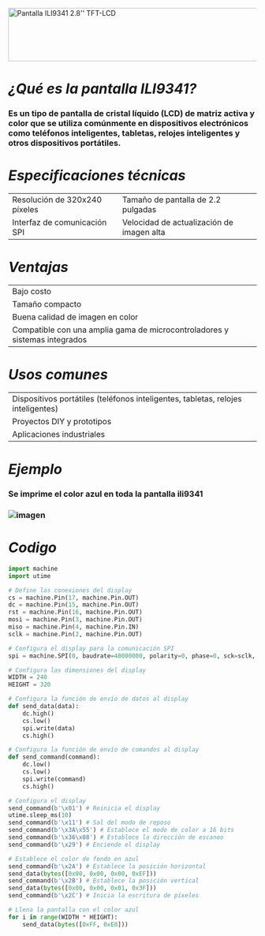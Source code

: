 <a href="https://cooltext.com"><img src="https://images.cooltext.com/5649923.png" width="1051" height="108" alt="Pantalla ILI9341 2.8'' TFT-LCD" /></a>
<br />

# *¿Qué es la pantalla ILI9341?*
### Es un tipo de pantalla de cristal líquido (LCD) de matriz activa y color que se utiliza comúnmente en dispositivos electrónicos como teléfonos inteligentes, tabletas, relojes inteligentes y otros dispositivos portátiles. 


# *Especificaciones técnicas*

<table class="tg">
<tbody>
  <tr>
    <td class="tg-0pky">Resolución de 320x240 píxeles</td>
    <td class="tg-0pky">Tamaño de pantalla de 2.2 pulgadas</td>

  </tr>
  <tr>
    <td class="tg-0pky">Interfaz de comunicación SPI</td>
    <td class="tg-0pky">Velocidad de actualización de imagen alta</td>

  </tr>
</tbody>
</table>

# *Ventajas*
<table class="tg">
<tbody>
  <tr>
    <td class="tg-0pky">Bajo costo</td>
  </tr>
    <tr>
    <td class="tg-0pky">Tamaño compacto</td>
  </tr>
  <tr>
    <td class="tg-0pky">Buena calidad de imagen en color</td>
  </tr>
  <tr>
    <td class="tg-0pky">Compatible con una amplia gama de microcontroladores y sistemas integrados</td>
  </tr>
  
</tbody>
</table>


# *Usos comunes*
<table class="tg">
<tbody>
  <tr>
    <td class="tg-0pky">Dispositivos portátiles (teléfonos inteligentes, tabletas, relojes inteligentes)</td>
  </tr>
    <tr>
    <td class="tg-0pky">Proyectos DIY y prototipos</td>
  </tr>
  <tr>
    <td class="tg-0pky">Aplicaciones industriales</td>
  </tr>
  
</tbody>
</table>

# *Ejemplo*
### Se imprime el color azul en toda la pantalla ili9341
### ![imagen](https://user-images.githubusercontent.com/118245002/226797302-037d45d5-3517-4090-8f17-223b40e72385.png)

# *Codigo*
```python
import machine
import utime

# Define las conexiones del display
cs = machine.Pin(17, machine.Pin.OUT)
dc = machine.Pin(15, machine.Pin.OUT)
rst = machine.Pin(16, machine.Pin.OUT)
mosi = machine.Pin(3, machine.Pin.OUT)
miso = machine.Pin(4, machine.Pin.IN)
sclk = machine.Pin(2, machine.Pin.OUT)

# Configura el display para la comunicación SPI
spi = machine.SPI(0, baudrate=40000000, polarity=0, phase=0, sck=sclk, mosi=mosi)

# Configura las dimensiones del display
WIDTH = 240
HEIGHT = 320

# Configura la función de envío de datos al display
def send_data(data):
    dc.high()
    cs.low()
    spi.write(data)
    cs.high()

# Configura la función de envío de comandos al display
def send_command(command):
    dc.low()
    cs.low()
    spi.write(command)
    cs.high()

# Configura el display
send_command(b'\x01') # Reinicia el display
utime.sleep_ms(10)
send_command(b'\x11') # Sal del modo de reposo
send_command(b'\x3A\x55') # Establece el modo de color a 16 bits
send_command(b'\x36\x08') # Establece la dirección de escaneo
send_command(b'\x29') # Enciende el display

# Establece el color de fondo en azul
send_command(b'\x2A') # Establece la posición horizontal
send_data(bytes([0x00, 0x00, 0x00, 0xEF]))
send_command(b'\x2B') # Establece la posición vertical
send_data(bytes([0x00, 0x00, 0x01, 0x3F]))
send_command(b'\x2C') # Inicia la escritura de píxeles

# Llena la pantalla con el color azul
for i in range(WIDTH * HEIGHT):
    send_data(bytes([0xFF, 0xE0]))
```



